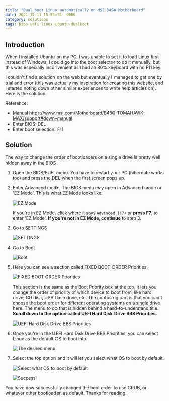 ```yaml
---
title: "Dual boot Linux automatically on MSI B450 Motherboard"
date: 2021-12-11 15:58:51 -0000
category: solutions
tags: bios uefi linux ubuntu dualboot
---
```


## Introduction

When I installed Ubuntu on my PC, I was unable to set it to load Linux first instead of Windows. I could go into the boot selector to do it manually, but this was especially inconvenient as I had an 80% keyboard with no F11 key.

I couldn't find a solution on the web but eventually I managed to get one by trial and error (this was actually my inspiration for creating this website, and I started noting down other similar experiences to write help articles on). Here is the solution:

Reference:
- Manual <https://www.msi.com/Motherboard/B450-TOMAHAWK-MAX/support#down-manual>
- Enter BIOS: DEL
- Enter boot selection: F11 

## Solution

The way to change the order of bootloaders on a single drive is pretty well hidden away in the BIOS.

1. Open the BIOS/EUFI menu. You have to restart your PC (hibernate works too) and press the DEL when the first screen pops up.
2. Enter Advanced mode. The BIOS menu may open in Advanced mode or 'EZ Mode'. This is what EZ Mode looks like:

    ![EZ Mode](/assets/dualboot/MSI_SnapShot.png)

    If you're in EZ Mode, click where it says `Advanced (F7)` or **press F7**, to enter 'EZ Mode'. **If you're not in EZ Mode, continue** to step 3.
3. Go to SETTINGS

    ![SETTINGS](/assets/dualboot/MSI_SnapShot_01.png)

4. Go to Boot

    ![Boot](/assets/dualboot/MSI_SnapShot_02.png)

5. Here you can see a section called FIXED BOOT ORDER Priorities.

    ![FIXED BOOT ORDER Priorities](/assets/dualboot/MSI_SnapShot_03.png)

    This section is the same as the Boot Priority box at the top, it lets you change the order of priority of which device to boot from, like hard drive, CD disc, USB flash drive, etc. The confusing part is that you can't choose the boot order for different operating systems on a single drive here. The menu to do that is hidden behind a hard-to-understand title. **Scroll down to the option called UEFI Hard Disk Drive BBS Priorities.**

    ![UEFI Hard Disk Drive BBS Priorities](/assets/dualboot/MSI_SnapShot_04.png)

6. Once you're in the UEFI Hard Disk Drive BBS Priorities, you can select Linux as the default OS to boot into.

    ![The desired menu](/assets/dualboot/MSI_SnapShot_07.png)

7. Select the top option and it will let you select what OS to boot by default.

    ![Select what OS to boot by default](/assets/dualboot/MSI_SnapShot_06.png)

    ![Success!](/assets/dualboot/MSI_SnapShot_05.png)

You have now successfully changed the boot order to use GRUB, or whatever other bootloader, as default. Thanks for reading.
